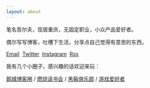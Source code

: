```yaml
---
layout: about
---
```


笔名哲尔夫，现居重庆，无固定职业，小众产品爱好者。

偶尔写写博客，吐槽下生活，分享点自己觉得有意思的东西。

[Email](mailto:zeroneven@gmail.com)  [Twitter](https://twitter.com/zeove)  [Instagram](https://www.instagram.com/zeove/)  [Rss](https://zeove.com/feed)

我有几个小圈子，感兴趣的话欢迎来玩：

[鹅城博客圈](//shang.qq.com/wpa/qunwpa?idkey=73920872d9da23255ac33d7a0d628728233833e4cbb1a52f38aa430ab340acd7)  / [燃烧读书会](//shang.qq.com/wpa/qunwpa?idkey=a734b57cb027e975a4c131357770b8c90e508be8f8ca807a8da5f1486722280b) / [黑莓俱乐部](//shang.qq.com/wpa/qunwpa?idkey=4de21a7e82c4bc636aa3d5e4be4ede85aafe15cf81fde6fb6ba0c24da42bd877) / [游戏爱好者](//shang.qq.com/wpa/qunwpa?idkey=d5f8611b4b3e3e015893b76c66b9c1a21ec06b7c69477684468893c713202363)